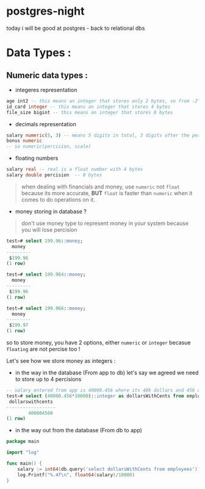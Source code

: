 # postgres-night
today i will be good at postgres - back to relational dbs

# Data Types : 

## Numeric data types :
- integeres representation
```sql
age int2 -- this means an integer that stores only 2 bytes, so from -2^15 to 2^15 
id_card integer -- this means an integer that stores 4 bytes 
file_size bigint -- this means an integer that stores 8 bytes 
```

- decimals representation
```sql
salary numeric(5, 3) -- means 5 digits in total, 3 digits after the percision 
bonus numeric 
-- so numeric(percision, scale)
```

- floating numbers
```sql
salary real -- real is a float number with 4 bytes
salary double percision  -- 8 bytes 
```

> when dealing with financials and money, use `numeric` not `float` because its more accurate, **BUT** `float` is faster than `numeric` when it comes to do operations on it.

- money storing in database ?
> don't use money type to represent money in your system because you will lose percision 
```sql
test=# select 199.96::money;
  money  
---------
 $199.96
(1 row)

test=# select 199.964::money;
  money  
---------
 $199.96
(1 row)

test=# select 199.966::money;
  money  
---------
 $199.97
(1 row)
```
so to store money, you have 2 options, either `numeric` or `integer` becasue `floating` are not percise too !

Let's see how we store money as integers : 
- in the way in the database (From app to db)
let's say we agreed we need to store up to 4 percisions 
```sql
-- salary entered from app is 40000.456 where its 40k dollars and 456 cents :) 
test=# select (40000.456*10000)::integer as dollarsWithCents from employees;
 dollarswithcents 
------------------
        400004560
(1 row)
```

- in the way out from the database (From db to app)
```go
package main

import "log"

func main() {
	salary := int64(db.query('select dollarsWithCents from employees'))
	log.Printf("%.4f\n", float64(salary)/10000)
}
```
